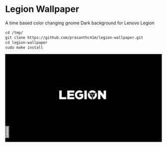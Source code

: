 # Legion Wallpaper
A time based color changing gnome Dark background for Lenovo Legion 

```
cd /tmp/
git clone https://github.com/prasanthc41m/legion-wallpaper.git
cd legion-wallpaper
sudo make install
```
<img src="Legion.gif" alt="Legion">
